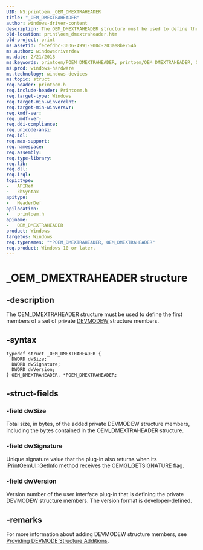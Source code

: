 ```yaml
---
UID: NS:printoem._OEM_DMEXTRAHEADER
title: "_OEM_DMEXTRAHEADER"
author: windows-driver-content
description: The OEM_DMEXTRAHEADER structure must be used to define the first members of a set of private DEVMODEW structure members.
old-location: print\oem_dmextraheader.htm
old-project: print
ms.assetid: fecefdbc-3036-4991-900c-203ae8be254b
ms.author: windowsdriverdev
ms.date: 2/21/2018
ms.keywords: printoem/POEM_DMEXTRAHEADER, printoem/OEM_DMEXTRAHEADER, OEM_DMEXTRAHEADER, POEM_DMEXTRAHEADER structure pointer [Print Devices], POEM_DMEXTRAHEADER, print_unidrv-pscript_ui_f356f9c1-f867-4c53-8b12-be48da73de4f.xml, _OEM_DMEXTRAHEADER, *POEM_DMEXTRAHEADER, print.oem_dmextraheader, OEM_DMEXTRAHEADER structure [Print Devices]
ms.prod: windows-hardware
ms.technology: windows-devices
ms.topic: struct
req.header: printoem.h
req.include-header: Printoem.h
req.target-type: Windows
req.target-min-winverclnt: 
req.target-min-winversvr: 
req.kmdf-ver: 
req.umdf-ver: 
req.ddi-compliance: 
req.unicode-ansi: 
req.idl: 
req.max-support: 
req.namespace: 
req.assembly: 
req.type-library: 
req.lib: 
req.dll: 
req.irql: 
topictype:
-	APIRef
-	kbSyntax
apitype:
-	HeaderDef
apilocation:
-	printoem.h
apiname:
-	OEM_DMEXTRAHEADER
product: Windows
targetos: Windows
req.typenames: "*POEM_DMEXTRAHEADER, OEM_DMEXTRAHEADER"
req.product: Windows 10 or later.
---
```


# _OEM_DMEXTRAHEADER structure


## -description


The OEM_DMEXTRAHEADER structure must be used to define the first members of a set of private <a href="https://msdn.microsoft.com/library/windows/hardware/ff552837">DEVMODEW</a> structure members.


## -syntax


````
typedef struct _OEM_DMEXTRAHEADER {
  DWORD dwSize;
  DWORD dwSignature;
  DWORD dwVersion;
} OEM_DMEXTRAHEADER, *POEM_DMEXTRAHEADER;
````


## -struct-fields




### -field dwSize

Total size, in bytes, of the added private DEVMODEW structure members, including the bytes contained in the OEM_DMEXTRAHEADER structure.


### -field dwSignature

Unique signature value that the plug-in also returns when its <a href="https://msdn.microsoft.com/library/windows/hardware/ff554178">IPrintOemUI::GetInfo</a> method receives the OEMGI_GETSIGNATURE flag.


### -field dwVersion

Version number of the user interface plug-in that is defining the private DEVMODEW structure members. The version format is developer-defined.


## -remarks



For more information about adding DEVMODEW structure members, see <a href="https://msdn.microsoft.com/7ce698f5-14c7-484d-be3d-b41c690b9576">Providing DEVMODE Structure Additions</a>. 



